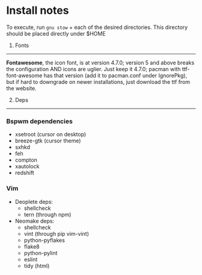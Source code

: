 Install notes
=============
To execute, run `gnu stow` + each of the desired directories. This directory should be placed directly under $HOME

1. Fonts 
--------
**Fontawesome**, the icon font, is at version 4.7.0; version 5 and above breaks the configuration AND icons are uglier. Just keep it 4.7.0; pacman with ttf-font-awesome has that version (add it to pacman.conf under IgnorePkg), but if hard to downgrade on newer installations, just download the ttf from the website. 

2. Deps
-------

### Bspwm dependencies
- xsetroot (cursor on desktop)
- breeze-gtk (cursor theme)
- sxhkd
- feh
- compton
- xautolock
- redshift

### Vim
- Deoplete deps:
    - shellcheck
    - tern (through npm)
- Neomake deps:
    - shellcheck
    - vint (through pip vim-vint)
    - python-pyflakes
    - flake8
    - python-pylint
    - eslint
    - tidy (html)
